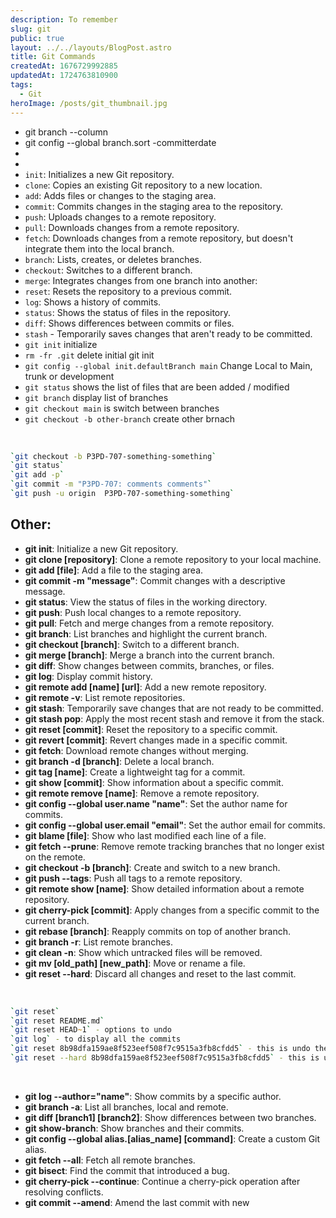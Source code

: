 ```yaml
---
description: To remember
slug: git
public: true
layout: ../../layouts/BlogPost.astro
title: Git Commands
createdAt: 1676729992885
updatedAt: 1724763810900
tags:
  - Git
heroImage: /posts/git_thumbnail.jpg
---
```


- git branch --column
- git config --global branch.sort -committerdate
- 
- 
- `init`: Initializes a new Git repository.
- `clone`: Copies an existing Git repository to a new location.
- `add`: Adds files or changes to the staging area.
- `commit`: Commits changes in the staging area to the repository.
- `push`: Uploads changes to a remote repository.
- `pull`: Downloads changes from a remote repository.
- `fetch`: Downloads changes from a remote repository, but doesn't integrate them into the local branch.
- `branch`: Lists, creates, or deletes branches.
- `checkout`: Switches to a different branch.
- `merge`: Integrates changes from one branch into another:
- `reset`: Resets the repository to a previous commit.
- `log`: Shows a history of commits.
- `status`: Shows the status of files in the repository.
- `diff`: Shows differences between commits or files.
- `stash` - Temporarily saves changes that aren't ready to be committed.
- `git init` initialize
- `rm -fr .git` delete initial git init
- `git config --global init.defaultBranch main` Change Local to Main, trunk or development
- `git status` shows the list of files that are been added / modified 
- `git branch` display list of branches
- `git checkout main` is switch between branches 
- `git checkout -b other-branch` create other brnach

<br>

```zsh
`git checkout -b P3PD-707-something-something`
`git status`
`git add -p`
`git commit -m "P3PD-707: comments comments"`
`git push -u origin  P3PD-707-something-something`
```

## Other:
- **git init**: Initialize a new Git repository.
- **git clone [repository]**: Clone a remote repository to your local machine.
- **git add [file]**: Add a file to the staging area.
- **git commit -m "message"**: Commit changes with a descriptive message.
- **git status**: View the status of files in the working directory.
- **git push**: Push local changes to a remote repository.
- **git pull**: Fetch and merge changes from a remote repository.
- **git branch**: List branches and highlight the current branch.
- **git checkout [branch]**: Switch to a different branch.
- **git merge [branch]**: Merge a branch into the current branch.
- **git diff**: Show changes between commits, branches, or files.
- **git log**: Display commit history.
- **git remote add [name] [url]**: Add a new remote repository.
- **git remote -v**: List remote repositories.
- **git stash**: Temporarily save changes that are not ready to be committed.
- **git stash pop**: Apply the most recent stash and remove it from the stack.
- **git reset [commit]**: Reset the repository to a specific commit.
- **git revert [commit]**: Revert changes made in a specific commit.
- **git fetch**: Download remote changes without merging.
- **git branch -d [branch]**: Delete a local branch.
- **git tag [name]**: Create a lightweight tag for a commit.
- **git show [commit]**: Show information about a specific commit.
- **git remote remove [name]**: Remove a remote repository.
- **git config --global user.name "name"**: Set the author name for commits.
- **git config --global user.email "email"**: Set the author email for commits.
- **git blame [file]**: Show who last modified each line of a file.
- **git fetch --prune**: Remove remote tracking branches that no longer exist on the remote.
- **git checkout -b [branch]**: Create and switch to a new branch.
- **git push --tags**: Push all tags to a remote repository.
- **git remote show [name]**: Show detailed information about a remote repository.
- **git cherry-pick [commit]**: Apply changes from a specific commit to the current branch.
- **git rebase [branch]**: Reapply commits on top of another branch.
- **git branch -r**: List remote branches.
- **git clean -n**: Show which untracked files will be removed.
- **git mv [old_path] [new_path]**: Move or rename a file.
- **git reset --hard**: Discard all changes and reset to the last commit.

<br>

```zsh
`git reset` 
`git reset README.md`
`git reset HEAD~1` - options to undo
`git log` - to display all the commits
`git reset 8b98dfa159ae8f523eef508f7c9515a3fb8cfdd5` - this is undo the commits
`git reset --hard 8b98dfa159ae8f523eef508f7c9515a3fb8cfdd5` - this is undo the commits and file changes as well
```

<br>

- **git log --author="name"**: Show commits by a specific author.
- **git branch -a**: List all branches, local and remote.
- **git diff [branch1] [branch2]**: Show differences between two branches.
- **git show-branch**: Show branches and their commits.
- **git config --global alias.[alias_name] [command]**: Create a custom Git alias.
- **git fetch --all**: Fetch all remote branches.
- **git bisect**: Find the commit that introduced a bug.
- **git cherry-pick --continue**: Continue a cherry-pick operation after resolving conflicts.
- **git commit --amend**: Amend the last commit with new



